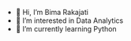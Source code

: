 - 👋 Hi, I’m Bima Rakajati
- 👀 I’m interested in Data Analytics
- 🌱 I’m currently learning Python

<!---
- 💞️ I’m looking to collaborate on ...
- 📫 How to reach me ...
--->

<!---
rakarts/rakarts is a ✨ special ✨ repository because its `README.md` (this file) appears on your GitHub profile.
You can click the Preview link to take a look at your changes.
--->
